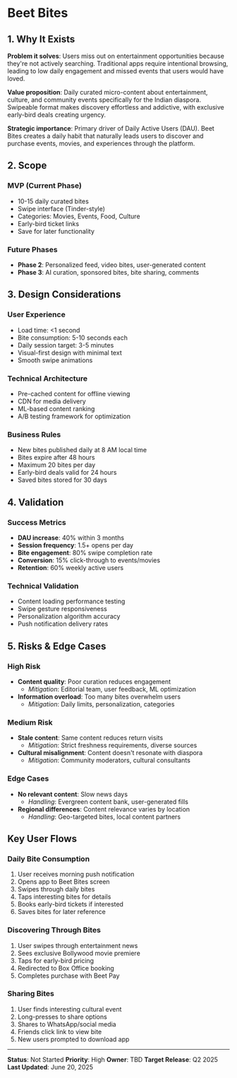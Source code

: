 # Beet Bites

## 1. Why It Exists

**Problem it solves**: Users miss out on entertainment opportunities because they're not actively searching. Traditional apps require intentional browsing, leading to low daily engagement and missed events that users would have loved.

**Value proposition**: Daily curated micro-content about entertainment, culture, and community events specifically for the Indian diaspora. Swipeable format makes discovery effortless and addictive, with exclusive early-bird deals creating urgency.

**Strategic importance**: Primary driver of Daily Active Users (DAU). Beet Bites creates a daily habit that naturally leads users to discover and purchase events, movies, and experiences through the platform.

## 2. Scope

### MVP (Current Phase)
- 10-15 daily curated bites
- Swipe interface (Tinder-style)
- Categories: Movies, Events, Food, Culture
- Early-bird ticket links
- Save for later functionality

### Future Phases
- **Phase 2**: Personalized feed, video bites, user-generated content
- **Phase 3**: AI curation, sponsored bites, bite sharing, comments

## 3. Design Considerations

### User Experience
- Load time: <1 second
- Bite consumption: 5-10 seconds each
- Daily session target: 3-5 minutes
- Visual-first design with minimal text
- Smooth swipe animations

### Technical Architecture
- Pre-cached content for offline viewing
- CDN for media delivery
- ML-based content ranking
- A/B testing framework for optimization

### Business Rules
- New bites published daily at 8 AM local time
- Bites expire after 48 hours
- Maximum 20 bites per day
- Early-bird deals valid for 24 hours
- Saved bites stored for 30 days

## 4. Validation

### Success Metrics
- **DAU increase**: 40% within 3 months
- **Session frequency**: 1.5+ opens per day
- **Bite engagement**: 80% swipe completion rate
- **Conversion**: 15% click-through to events/movies
- **Retention**: 60% weekly active users

### Technical Validation
- Content loading performance testing
- Swipe gesture responsiveness
- Personalization algorithm accuracy
- Push notification delivery rates

## 5. Risks & Edge Cases

### High Risk
- **Content quality**: Poor curation reduces engagement
  - *Mitigation*: Editorial team, user feedback, ML optimization
- **Information overload**: Too many bites overwhelm users
  - *Mitigation*: Daily limits, personalization, categories

### Medium Risk
- **Stale content**: Same content reduces return visits
  - *Mitigation*: Strict freshness requirements, diverse sources
- **Cultural misalignment**: Content doesn't resonate with diaspora
  - *Mitigation*: Community moderators, cultural consultants

### Edge Cases
- **No relevant content**: Slow news days
  - *Handling*: Evergreen content bank, user-generated fills
- **Regional differences**: Content relevance varies by location
  - *Handling*: Geo-targeted bites, local content partners

## Key User Flows

### Daily Bite Consumption
1. User receives morning push notification
2. Opens app to Beet Bites screen
3. Swipes through daily bites
4. Taps interesting bites for details
5. Books early-bird tickets if interested
6. Saves bites for later reference

### Discovering Through Bites
1. User swipes through entertainment news
2. Sees exclusive Bollywood movie premiere
3. Taps for early-bird pricing
4. Redirected to Box Office booking
5. Completes purchase with Beet Pay

### Sharing Bites
1. User finds interesting cultural event
2. Long-presses to share options
3. Shares to WhatsApp/social media
4. Friends click link to view bite
5. New users prompted to download app

---

**Status**: Not Started
**Priority**: High
**Owner**: TBD
**Target Release**: Q2 2025
**Last Updated**: June 20, 2025
